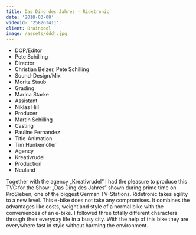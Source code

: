 ```yaml
---
title: Das Ding des Jahres - Ridetronic
date: '2018-03-08'
videoid: '258263411'
client: Brainpool
image: /assets/dddj.jpg
---
```

* DOP/Editor
* Pete Schilling
* Director
* Christian Belzer, Pete Schilling
* Sound-Design/Mix
* Moritz Staub
* Grading
* Marina Starke
* Assistant
* Niklas Hill
* Producer
* Martin Schilling
* Casting
* Pauline Fernandez
* Title-Animation
* Tim Hunkemöller
* Agency
* Kreativrudel
* Production
* Neuland

Together with the agency „Kreativrudel“ I had the pleasure to produce this TVC for the Show: „Das Ding des Jahres“ shown during prime time on ProSieben, one of the biggest German TV-Stations. 
Ridetronic takes agility to a new level. This e-bike does not take any compromises. It combines the advantages like costs, weight and style of a normal bike with the conveniences of an e-bike. I followed three totally different characters through their everyday life in a busy city. With the help of this bike they are everywhere fast in style without harming the environment. 
